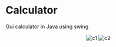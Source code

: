 # Calculator
Gui calculator in Java using swing

<center>  

![c1](https://user-images.githubusercontent.com/82706421/166080261-966c9a4b-e077-4998-b4d1-8e86d3b033d1.png)
![c2](https://user-images.githubusercontent.com/82706421/166080270-374d7e0c-314a-488e-945a-70b8822662b0.png)

  
</center>  
